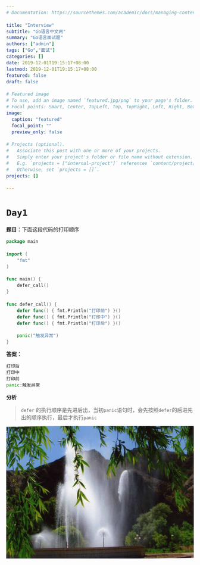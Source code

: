 ```yaml
---
# Documentation: https://sourcethemes.com/academic/docs/managing-content/

title: "Interview"
subtitle: "Go语言中文网"
summary: "Go语言面试题"
authors: ["admin"]
tags: ["Go","面试"]
categories: []
date: 2019-12-01T19:15:17+08:00
lastmod: 2019-12-01T19:15:17+08:00
featured: false
draft: false

# Featured image
# To use, add an image named `featured.jpg/png` to your page's folder.
# Focal points: Smart, Center, TopLeft, Top, TopRight, Left, Right, BottomLeft, Bottom, BottomRight.
image:
  caption: "featured"
  focal_point: ""
  preview_only: false

# Projects (optional).
#   Associate this post with one or more of your projects.
#   Simply enter your project's folder or file name without extension.
#   E.g. `projects = ["internal-project"]` references `content/project/deep-learning/index.md`.
#   Otherwise, set `projects = []`.
projects: []

---
```


# `Day1`

**题目**：下面这段代码的打印顺序

```go
package main

import (
    "fmt"
)

func main() {
    defer_call()
}

func defer_call() {
    defer func() { fmt.Println("打印前") }()
    defer func() { fmt.Println("打印中") }()
    defer func() { fmt.Println("打印后") }()

    panic("触发异常")
}
```

**答案：**

```go
打印后
打印中
打印前
panic:触发异常
```

**分析**

> `defer` 的执行顺序是先进后出，当初`panic`语句时，会先按照`defer`的后进先出的顺序执行，最后才执行`panic`

![gdhdf](./featured.jpg)